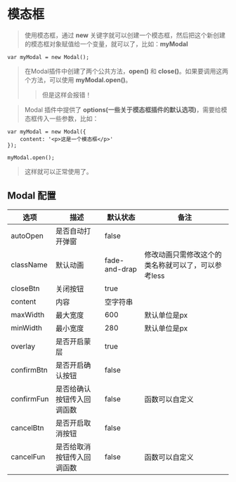 # 模态框  
> 使用模态框，通过 **new** 关键字就可以创建一个模态框，然后把这个新创建的模态框对象赋值给一个变量，就可以了，比如：**myModal**  

`var myModal = new Modal();`  

> 在Modal插件中创建了两个公共方法，**open()** 和 **close()**。如果要调用这两个方法，可以使用 **myModal.open()**。  
>>  但是这样会报错！  

> Modal 插件中提供了 **options(一些关于模态框插件的默认选项)**，需要给模态框传入一些参数，比如：  

```
var myModal = new Modal({
    content: '<p>这是一个模态框</p>'
});

myModal.open();
```

> 这样就可以正常使用了。

## Modal 配置  
|   选项    |   描述    |   默认状态    |   备注    |  
| --------- | -------- | ------------- | -------- |
|autoOpen   |   是否自动打开弹窗    |   false   |  
|className  |   默认动画           |   fade-and-drap    |  修改动画只需修改这个的类名称就可以了，可以参考less   |
|closeBtn   |   关闭按钮           |    true    |  
|content    |   内容               |    空字符串    |  
|maxWidth   |   最大宽度           |    600     |   默认单位是px    |  
|minWidth   |   最小宽度           |    280     |   默认单位是px    |  
|overlay    |   是否开启蒙层        |   true    |  
|confirmBtn |   是否开启确认按钮    |   false   |  
|confirmFun |   是否给确认按钮传入回调函数    |   false   | 函数可以自定义 
|cancelBtn  |   是否开启取消按钮    |   false   |  
|cancelFun  |   是否给取消按钮传入回调函数  |   false   |   函数可以自定义
